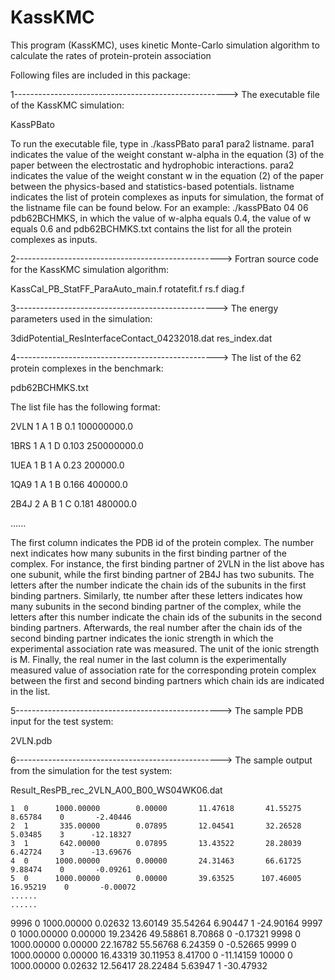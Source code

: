 # KassKMC
This program (KassKMC), uses kinetic Monte-Carlo simulation algorithm to calculate the rates of protein-protein association

Following files are included in this package:

1----------------------------------------------------->
The executable file of the KassKMC simulation: 

KassPBato

To run the executable file, type in ./kassPBato para1 para2 listname.
para1 indicates the value of the weight constant w-alpha in the equation (3) of the paper between the electrostatic and hydrophobic interactions.
para2 indicates the value of the weight constant w in the equation (2) of the paper between the physics-based and statistics-based potentials.
listname indicates the list of protein complexes as inputs for simulation, the format of the listname file can be found below.
For an example: ./kassPBato 04 06 pdb62BCHMKS, in which the value of w-alpha equals 0.4, the value of w equals 0.6 and pdb62BCHMKS.txt contains the list for all the protein complexes as inputs.


2--------------------------------------------------->
Fortran source code for the KassKMC simulation algorithm:

KassCal_PB_StatFF_ParaAuto_main.f
rotatefit.f
rs.f
diag.f



3-------------------------------------------------->
The energy parameters used in the simulation:

3didPotential_ResInterfaceContact_04232018.dat
res_index.dat



4-------------------------------------------------->
The list of the 62 protein complexes in the benchmark:

pdb62BCHMKS.txt

The list file has the following format:

2VLN 1 A 1 B 0.1 100000000.0

1BRS 1 A 1 D 0.103 250000000.0 

1UEA 1 B 1 A 0.23 200000.0	 

1QA9 1 A 1 B 0.166 400000.0	 

2B4J 2 A B 1 C 0.181 480000.0	

......

The first column indicates the PDB id of the protein complex. The number next indicates how many subunits in the first binding partner of the complex. 
For instance, the first binding partner of 2VLN in the list above has one subunit, while the first binding partner of 2B4J has two subunits.
The letters after the number indicate the chain ids of the subunits in the first binding partners.
Similarly, tte number after these letters indicates how many subunits in the second binding partner of the complex, while the letters after this number indicate the chain ids of the subunits in the second binding partners. Afterwards, the real number after the chain ids of the second binding partner indicates the ionic strength in which the experimental association rate was measured. The unit of the ionic strength is M. Finally, the real numer in the last column is the experimentally measured value of association rate for the corresponding protein complex between the first and second binding partners which chain ids are indicated in the list. 


5--------------------------------------------------->
The sample PDB input for the test system:

2VLN.pdb



6--------------------------------------------------->
The sample output from the simulation for the test system:

Result_ResPB_rec_2VLN_A00_B00_WS04WK06.dat



    1  0      1000.00000        0.00000       11.47618       41.55275        8.65784    0       -2.40446
    2  1       335.00000        0.07895       12.04541       32.26528        5.03485    3      -12.18327
    3  1       642.00000        0.07895       13.43522       28.28039        6.42724    3      -13.69676
    4  0      1000.00000        0.00000       24.31463       66.61725        9.88474    0       -0.09261
    5  0      1000.00000        0.00000       39.63525      107.46005       16.95219    0       -0.00072
	......
	......
 9996  0      1000.00000        0.02632       13.60149       35.54264        6.90447    1      -24.90164
 9997  0      1000.00000        0.00000       19.23426       49.58861        8.70868    0       -0.17321
 9998  0      1000.00000        0.00000       22.16782       55.56768        6.24359    0       -0.52665
 9999  0      1000.00000        0.00000       16.43319       30.11953        8.41700    0      -11.14159
10000  0      1000.00000        0.02632       12.56417       28.22484        5.63947    1      -30.47932
